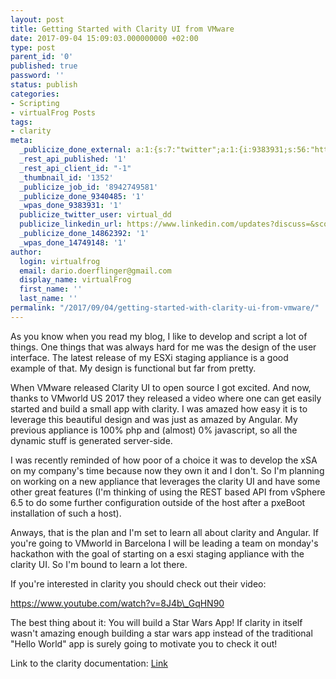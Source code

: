 ```yaml
---
layout: post
title: Getting Started with Clarity UI from VMware
date: 2017-09-04 15:09:03.000000000 +02:00
type: post
parent_id: '0'
published: true
password: ''
status: publish
categories:
- Scripting
- virtualFrog Posts
tags:
- clarity
meta:
  _publicize_done_external: a:1:{s:7:"twitter";a:1:{i:9383931;s:56:"https://twitter.com/virtual_dd/status/904692795205615617";}}
  _rest_api_published: '1'
  _rest_api_client_id: "-1"
  _thumbnail_id: '1352'
  _publicize_job_id: '8942749581'
  _publicize_done_9340485: '1'
  _wpas_done_9383931: '1'
  publicize_twitter_user: virtual_dd
  publicize_linkedin_url: https://www.linkedin.com/updates?discuss=&scope=391645417&stype=M&topic=6310458488078376961&type=U&a=6h4G
  _publicize_done_14862392: '1'
  _wpas_done_14749148: '1'
author:
  login: virtualfrog
  email: dario.doerflinger@gmail.com
  display_name: virtualFrog
  first_name: ''
  last_name: ''
permalink: "/2017/09/04/getting-started-with-clarity-ui-from-vmware/"
---
```

As you know when you read my blog, I like to develop and script a lot of things. One things that was always hard for me was the design of the user interface. The latest release of my ESXi staging appliance is a good example of that. My design is functional but far from pretty.<!--more-->

When VMware released Clarity UI to open source I got excited. And now, thanks to VMworld US 2017 they released a video where one can get easily started and build a small app with clarity. I was amazed how easy it is to leverage this beautiful design and was just as amazed by Angular. My previous appliance is 100% php and (almost) 0% javascript, so all the dynamic stuff is generated server-side.

I was recently reminded of how poor of a choice it was to develop the xSA on my company's time because now they own it and I don't. So I'm planning on working on a new appliance that leverages the clarity UI and have some other great features (I'm thinking of using the REST based API from vSphere 6.5 to do some further configuration outside of the host after a pxeBoot installation of such a host).

Anways, that is the plan and I'm set to learn all about clarity and Angular. If you're going to VMworld in Barcelona I will be leading a team on monday's hackathon with the goal of starting on a esxi staging appliance with the clarity UI. So I'm bound to learn a lot there.

If you're interested in clarity you should check out their video:

https://www.youtube.com/watch?v=8J4b\_GqHN90

The best thing about it: You will build a Star Wars App! If clarity in itself wasn't amazing enough building a star wars app instead of the traditional "Hello World" app is surely going to motivate you to check it out!

Link to the clarity documentation: [Link](http://clarity.design)

&nbsp;

